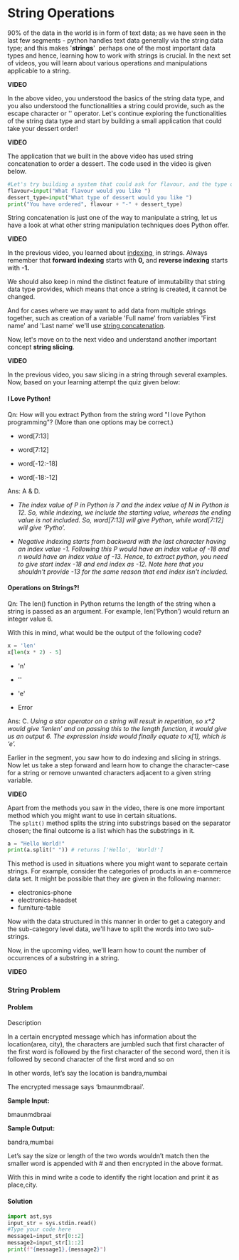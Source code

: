 # String Operations

90% of the data in the world is in form of text data; as we have seen in the last few segments - python handles text data generally via the string data type; and this makes '**strings**'  perhaps one of the most important data types and hence, learning how to work with strings is crucial. In the next set of videos, you will learn about various operations and manipulations applicable to a string.

**VIDEO**

In the above video, you understood the basics of the string data type, and you also understood the functionalities a string could provide, such as the escape character or '\' operator. Let's continue exploring the functionalities of the string data type and start by building a small application that could take your dessert order!

**VIDEO**

The application that we built in the above video has used string concatenation to order a dessert. The code used in the video is given below. 

```python
#Let's try building a system that could ask for flavour, and the type of desert user wants
flavour=input("What flavour would you like ")
dessert_type=input("What type of dessert would you like ")
print("You have ordered", flavour + "-" + dessert_type)
```

String concatenation is just one of the way to manipulate a string, let us have a look at what other string manipulation techniques does Python offer.

**VIDEO**

In the previous video, you learned about <u>indexing&nbsp;</u> in strings. Always remember that **forward indexing** starts with **0,** and **reverse indexing** starts with **-1.**

We should also keep in mind the distinct feature of immutability that string data type provides, which means that once a string is created, it cannot be changed.

And for cases where we may want to add data from multiple strings together, such as creation of a variable 'Full name' from variables 'First name' and 'Last name' we'll use <u>string concatenation</u>.

Now, let's move on to the next video and understand another important concept **string slicing**.

**VIDEO**

In the previous video, you saw slicing in a string through several examples. Now, based on your learning attempt the quiz given below:

#### I Love Python!

Qn: How will you extract Python from the string word "I love Python programming"? (More than one options may be correct.)

- word[7:13]

- word[7:12]

- word[-12:-18]

- word[-18:-12]

Ans: A & D.

- *The index value of P in Python is 7 and the index value of N in Python is 12. So, while indexing, we include the starting value, whereas the ending value is not included. So, word[7:13] will give Python, while word[7:12] will give ‘Pytho’.*

- *Negative indexing starts from backward with the last character having an index value -1. Following this P would have an index value of -18 and n would have an index value of -13. Hence, to extract python, you need to give start index -18 and end index as -12. Note here that you shouldn't provide -13 for the same reason that end index isn't included.*

#### Operations on Strings?!

Qn: The len() function in Python returns the length of the string when a string is passed as an argument. For example, len(‘Python’) would return an integer value 6.

With this in mind, what would be the output of the following code?

```python
x = 'len'
x[len(x * 2) - 5]
```

- 'n'

- ''

- 'e'

- Error

Ans: C. _Using a star operator on a string will result in repetition, so x*2 would give ‘lenlen’ and on passing this to the length function, it would give us an output 6. The expression inside would finally equate to x[1], which is ‘e’._

Earlier in the segment, you saw how to do indexing and slicing in strings. Now let us take a step forward and learn how to change the character-case for a string or remove unwanted characters adjacent to a given string variable.

**VIDEO**

Apart from the methods you saw in the video, there is one more important method which you might want to use in certain situations.  The `split()` method splits the string into substrings based on the separator chosen; the final outcome is a list which has the substrings in it. 

```python
a = "Hello World!"  
print(a.split(" ")) # returns ['Hello', 'World!']
```

This method is used in situations where you might want to separate certain strings. For example, consider the categories of products in an e-commerce data set. It might be possible that they are given in the following manner: 

- electronics-phone 
- electronics-headset
- furniture-table

Now with the data structured in this manner in order to get a category and the sub-category level data, we'll have to split the words into two sub-strings.

Now, in the upcoming video, we'll learn how to count the number of occurrences of a substring in a string.

**VIDEO**

### String Problem

#### Problem

Description

In a certain encrypted message which has information about the location(area, city), the characters are jumbled such that first character of the first word is followed by the first character of the second word, then it is followed by second character of the first word and so on

In other words, let’s say the location is bandra,mumbai

The encrypted message says ‘bmaunmdbraai’.

**Sample Input:**

bmaunmdbraai

**Sample Output:**

bandra,mumbai

Let’s say the size or length of the two words wouldn’t match then the smaller word is appended with # and then encrypted in the above format.

With this in mind write a code to identify the right location and print it as place,city.

#### Solution

```python
import ast,sys
input_str = sys.stdin.read()
#Type your code here
message1=input_str[0::2]
message2=input_str[1::2]
print(f"{message1},{message2}")
```
